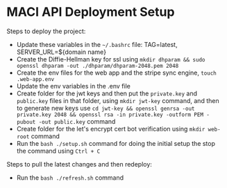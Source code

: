 # MACI API Deployment Setup

Steps to deploy the project:

- Update these variables in the `~/.bashrc` file: TAG=latest, SERVER_URL=${domain name}
- Create the Diffie-Hellman key for ssl using `mkdir dhparam && sudo openssl dhparam -out ./dhparam/dhparam-2048.pem 2048`
- Create the env files for the web app and the stripe sync engine, `touch .web-app.env`
- Update the env variables in the .env file
- Create folder for the jwt keys and then put the `private.key` and `public.key` files in that folder, using `mkdir jwt-key` command, and then to generate new keys use `cd jwt-key && openssl genrsa -out private.key 2048 && openssl rsa -in private.key -outform PEM -pubout -out public.key` command
- Create folder for the let's encrypt cert bot verification using `mkdir web-root` command
- Run the `bash ./setup.sh` command for doing the initial setup the stop the command using `Ctrl + C`

Steps to pull the latest changes and then redeploy:

- Run the `bash ./refresh.sh` command
